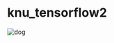 # knu_tensorflow2

![dog](https://user-images.githubusercontent.com/54137703/63086385-bbe12f80-bf8a-11e9-8c9f-ffd41917cc2f.jpg)

